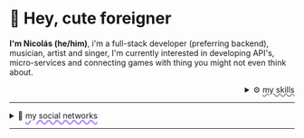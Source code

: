 # 👀 Hey, cute foreigner
**I'm Nicolás (he/him)**, i'm a full-stack developer (preferring backend), musician, artist and singer,  I'm currently interested in developing API's, micro-services and connecting games with thing you might not even think about.

<details>
  <summary align="right" style="font-size:14px;"> ⚙️ <span style="text-decoration:underline wavy #8c8c8c; text-decoration-thickness: .14rem;">my skills</span></summary>
  <hr style="margin-top:-1rem">
  <p align="center"> 
  <img src="https://skillicons.dev/icons?i=js,nodejs,react,php,py,cs,cpp,dotnet,bash,arduino,bots,linux,mysql,mongodb,nginx">
</p>
  </details>
  
---
<details>
    <summary style="font-size:14px;">👥 <span
            style="text-decoration:underline wavy #bc8dfc; text-decoration-thickness: .20rem;">my social networks</span>
    </summary>
    <hr style="margin-top:-1rem">
  <p align="center">
  <a style="display: block;" href="https://nikitacontreras.github.io/nikitacontreras/"><img src="https://img.shields.io/badge/portfolio-001?style=for-the-badge&logo=ko-fi&logoColor=white"></a>
  <a style="display: block;" href="https://www.linkedin.com/in/nikitastrike"><img src="https://img.shields.io/badge/LinkedIn-0A66C2?style=for-the-badge&logo=linkedin&logoColor=white"></a>
   <a style="display: block;" href="https://twitter.com/nikcontre"><img src="https://img.shields.io/badge/twitter-1DA1F2?style=for-the-badge&logo=twitter&logoColor=white"></a>
   <a style="display: block;" href="https://open.spotify.com/artist/27yHQqsBreMCdgWfxerH0R?si=b5322e91058d4156"><img src="https://img.shields.io/badge/spotify-1ED760?style=for-the-badge&logo=spotify&logoColor=white"></a></li>
   <a style="display: block;" href="https://www.youtube.com/@_STRIKEMEDIA_/"><img src="https://img.shields.io/youtube/channel/subscribers/UCm3XaWg7vq0LvIHlUJV2Qhg?style=for-the-badge&logo=youtube&logoColor=white"></a>
   </p>
</details>
 
 ---
